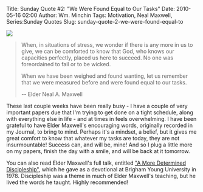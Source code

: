 Title: Sunday Quote #2: "We Were Found Equal to Our Tasks"
Date: 2010-05-16 02:00
Author: Wm. Minchin
Tags: Motivation, Neal Maxwell, Series:Sunday Quotes
Slug: sunday-quote-2-we-were-found-equal-to

![](http://1.bp.blogspot.com/_fWUoqQ2t4Js/S-zcSqn4ZjI/AAAAAAAABUQ/j8ihV6hN7Pk/s1600/Neil+A+Maxwell.jpg)

> When, in situations of stress, we wonder if there is any more in us to
> give, we can be comforted to know that God, who knows our capacities
> perfectly, placed us here to succeed. No one was foreordained to fail
> or to be wicked.
> 
> When we have been weighed and found wanting, let us remember that we
> were measured before and were found equal to our tasks.
>
> -- Elder Neal A. Maxwell

These last couple weeks have been really busy - I have a couple of very
important papers due that I'm trying to get done on a tight schedule,
along with everything else in life - and at times in feels overwhelming.
I have been grateful to have Elder Maxwell's encouraging words,
originally recorded in my Journal, to bring to mind. Perhaps it's a
mindset, a belief, but it gives me great comfort to know that whatever
my tasks are today, they are not insurmountable! Success can, and will
be, mine! And so I plug a little more on my papers, finish the day with
a smile, and will be back at it tomorrow.

You can also read Elder Maxwell's full talk, entitled ["A More
Determined
Discipleship"](http://www.lds.org/ldsorg/v/index.jsp?locale=0&sourceId=1846d0640b96b010VgnVCM1000004d82620a____&vgnextoid=2354fccf2b7db010VgnVCM1000004d82620aRCRD),
which he gave as a devotional at Brigham Young University in 1978.
Discipleship was a theme in much of Elder Maxwell's teaching, but he
lived the words he taught. Highly recommended!
